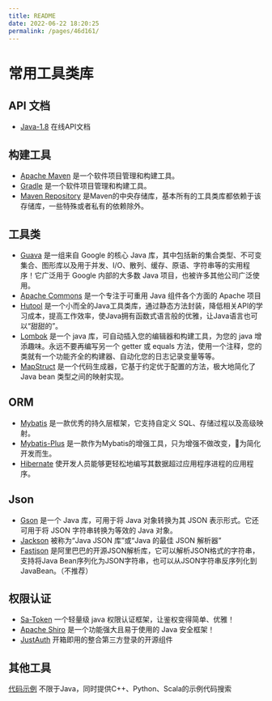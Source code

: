 ```yaml
---
title: README
date: 2022-06-22 18:20:25
permalink: /pages/46d161/
---
```

# 常用工具类库

## API 文档

- [Java-1.8](https://www.matools.com/api/java8) 在线API文档

## 构建工具

- [Apache Maven](https://maven.apache.org/) 是一个软件项目管理和构建工具。
- [Gradle](https://gradle.org/) 是一个软件项目管理和构建工具。
- [Maven Repository](https://mvnrepository.com/) 是Maven的中央存储库，基本所有的工具类库都依赖于该存储库，一些特殊或者私有的依赖除外。

## 工具类

- [Guava](https://github.com/google/guava/wiki) 是一组来自 Google 的核心 Java 库，其中包括新的集合类型、不可变集合、图形库以及用于并发、I/O、散列、缓存、原语、字符串等的实用程序！它广泛用于 Google 内部的大多数 Java 项目，也被许多其他公司广泛使用。
- [Apache Commons](https://commons.apache.org/) 是一个专注于可重用 Java 组件各个方面的 Apache 项目
- [Hutool](https://www.hutool.cn/docs/#/) 是一个小而全的Java工具类库，通过静态方法封装，降低相关API的学习成本，提高工作效率，使Java拥有函数式语言般的优雅，让Java语言也可以“甜甜的”。
- [Lombok](https://objectcomputing.com/resources/publications/sett/january-2010-reducing-boilerplate-code-with-project-lombok) 是一个 java 库，可自动插入您的编辑器和构建工具，为您的 java 增添趣味。永远不要再编写另一个 getter 或 equals 方法，使用一个注释，您的类就有一个功能齐全的构建器、自动化您的日志记录变量等等。
- [MapStruct](https://mapstruct.org/) 是一个代码生成器，它基于约定优于配置的方法，极大地简化了 Java bean 类型之间的映射实现。

## ORM

- [Mybatis](https://mybatis.org/mybatis-3/zh/index.html) 是一款优秀的持久层框架，它支持自定义 SQL、存储过程以及高级映射。
- [Mybatis-Plus](https://baomidou.com/) 是一款作为Mybatis的增强工具，只为增强不做改变，🚀为简化开发而生。
- [Hibernate](https://hibernate.org/) 使开发人员能够更轻松地编写其数据超过应用程序进程的应用程序。

## Json

- [Gson](https://github.com/google/gson/blob/master/UserGuide.md) 是一个 Java 库，可用于将 Java 对象转换为其 JSON 表示形式。它还可用于将 JSON 字符串转换为等效的 Java 对象。
- [Jackson](https://github.com/FasterXML/jackson) 被称为“Java JSON 库”或“Java 的最佳 JSON 解析器”
- [Fastjson](https://github.com/alibaba/fastjson/wiki/Quick-Start-CN) 是阿里巴巴的开源JSON解析库，它可以解析JSON格式的字符串，支持将Java Bean序列化为JSON字符串，也可以从JSON字符串反序列化到JavaBean。（不推荐）

## 权限认证

- [Sa-Token](https://sa-token.dev33.cn/) 一个轻量级 java 权限认证框架，让鉴权变得简单、优雅！
- [Apache Shiro](https://shiro.apache.org/) 是一个功能强大且易于使用的 Java 安全框架！
- [JustAuth](https://justauth.wiki/) 开箱即用的整合第三方登录的开源组件

## 其他工具

[代码示例](https://www.programcreek.com/java-api-examples/index.php) 不限于Java，同时提供C++、Python、Scala的示例代码搜索

<page-index />
